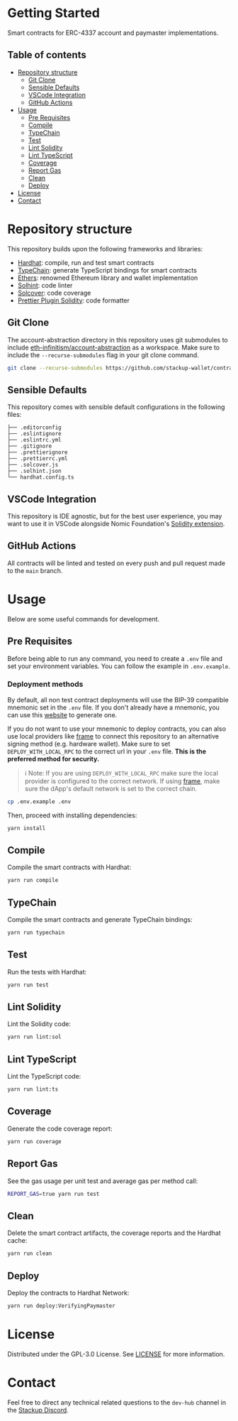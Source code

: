 # Getting Started

Smart contracts for ERC-4337 account and paymaster implementations.

## Table of contents

- [Repository structure](#repository-structure)
  - [Git Clone](#git-clone)
  - [Sensible Defaults](#sensible-defaults)
  - [VSCode Integration](#vscode-integration)
  - [GitHub Actions](#github-actions)
- [Usage](#usage)
  - [Pre Requisites](#pre-requisites)
  - [Compile](#compile)
  - [TypeChain](#typechain)
  - [Test](#test)
  - [Lint Solidity](#lint-solidity)
  - [Lint TypeScript](#lint-typescript)
  - [Coverage](#coverage)
  - [Report Gas](#report-gas)
  - [Clean](#clean)
  - [Deploy](#deploy)
- [License](#license)
- [Contact](#contact)

# Repository structure

This repository builds upon the following frameworks and libraries:

- [Hardhat](https://github.com/nomiclabs/hardhat): compile, run and test smart contracts
- [TypeChain](https://github.com/ethereum-ts/TypeChain): generate TypeScript bindings for smart contracts
- [Ethers](https://github.com/ethers-io/ethers.js/): renowned Ethereum library and wallet implementation
- [Solhint](https://github.com/protofire/solhint): code linter
- [Solcover](https://github.com/sc-forks/solidity-coverage): code coverage
- [Prettier Plugin Solidity](https://github.com/prettier-solidity/prettier-plugin-solidity): code formatter

## Git Clone

The account-abstraction directory in this repository uses git submodules to include
[eth-infinitism/account-abstraction](https://github.com/eth-infinitism/account-abstraction) as a workspace. Make sure to
include the `--recurse-submodules` flag in your git clone command.

```bash
git clone --recurse-submodules https://github.com/stackup-wallet/contracts.git
```

## Sensible Defaults

This repository comes with sensible default configurations in the following files:

```text
├── .editorconfig
├── .eslintignore
├── .eslintrc.yml
├── .gitignore
├── .prettierignore
├── .prettierrc.yml
├── .solcover.js
├── .solhint.json
└── hardhat.config.ts
```

## VSCode Integration

This repository is IDE agnostic, but for the best user experience, you may want to use it in VSCode alongside Nomic
Foundation's [Solidity extension](https://marketplace.visualstudio.com/items?itemName=NomicFoundation.hardhat-solidity).

## GitHub Actions

All contracts will be linted and tested on every push and pull request made to the `main` branch.

# Usage

Below are some useful commands for development.

## Pre Requisites

Before being able to run any command, you need to create a `.env` file and set your environment variables. You can
follow the example in `.env.example`.

### Deployment methods

By default, all non test contract deployments will use the BIP-39 compatible mnemonic set in the `.env` file. If you
don't already have a mnemonic, you can use this [website](https://iancoleman.io/bip39/) to generate one.

If you do not want to use your mnemonic to deploy contracts, you can also use local providers like
[frame](https://github.com/floating/frame) to connect this repository to an alternative signing method (e.g. hardware
wallet). Make sure to set `DEPLOY_WITH_LOCAL_RPC` to the correct url in your `.env` file. **This is the preferred method
for security.**

> ℹ️ Note: If you are using `DEPLOY_WITH_LOCAL_RPC` make sure the local provider is configured to the correct network.
> If using [frame](https://github.com/floating/frame), make sure the dApp's default network is set to the correct chain.

```sh
cp .env.example .env
```

Then, proceed with installing dependencies:

```sh
yarn install
```

## Compile

Compile the smart contracts with Hardhat:

```sh
yarn run compile
```

## TypeChain

Compile the smart contracts and generate TypeChain bindings:

```sh
yarn run typechain
```

## Test

Run the tests with Hardhat:

```sh
yarn run test
```

## Lint Solidity

Lint the Solidity code:

```sh
yarn run lint:sol
```

## Lint TypeScript

Lint the TypeScript code:

```sh
yarn run lint:ts
```

## Coverage

Generate the code coverage report:

```sh
yarn run coverage
```

## Report Gas

See the gas usage per unit test and average gas per method call:

```sh
REPORT_GAS=true yarn run test
```

## Clean

Delete the smart contract artifacts, the coverage reports and the Hardhat cache:

```sh
yarn run clean
```

## Deploy

Deploy the contracts to Hardhat Network:

```sh
yarn run deploy:VerifyingPaymaster
```

# License

Distributed under the GPL-3.0 License. See [LICENSE](./LICENSE.md) for more information.

# Contact

Feel free to direct any technical related questions to the `dev-hub` channel in the
[Stackup Discord](https://discord.gg/VTjJGvMNyW).
